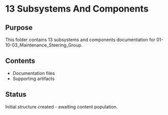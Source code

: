 # 13 Subsystems And Components

## Purpose
This folder contains 13 subsystems and components documentation for 01-10-03_Maintenance_Steering_Group.

## Contents
- Documentation files
- Supporting artifacts

## Status
Initial structure created - awaiting content population.
